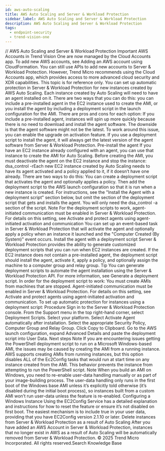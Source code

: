 ```yaml
---
id: aws-auto-scaling
title: AWS Auto Scaling and Server & Workload Protection
sidebar_label: AWS Auto Scaling and Server & Workload Protection
description: AWS Auto Scaling and Server & Workload Protection
tags:
  - endpoint-security
  - trend-vision-one
---
```


/*<![CDATA[*/ $('#title').html($('meta[name=map-description]').attr('content')); /*]]>*/ AWS Auto Scaling and Server & Workload Protection Important AWS Accounts in Trend Vision One are now managed by the Cloud Accounts app. To add new AWS accounts, see Adding an AWS account using CloudFormation. You can still use APIs to add new accounts to Server & Workload Protection. However, Trend Micro recommends using the Cloud Accounts app, which provides access to more advanced cloud security and XDR capabilities. This topic is for reference only. You can set up automatic protection in Server & Workload Protection for new instances created by AWS Auto Scaling. Each instance created by Auto Scaling will need to have an agent installed on it. There are two ways that you can do this: you can include a pre-installed agent in the EC2 instance used to create the AMI, or you install the agent by including a deployment script in the launch configuration for the AMI. There are pros and cons for each option: If you include a pre-installed agent, instances will spin up more quickly because there is no need to download and install the agent software. The downside is that the agent software might not be the latest. To work around this issue, you can enable the upgrade on activation feature. If you use a deployment script to install the agent, it will always get the latest version of the agent software from Server & Workload Protection. Pre-install the agent If you have an EC2 instance already configured with an agent, you can use that instance to create the AMI for Auto Scaling. Before creating the AMI, you must deactivate the agent on the EC2 instance and stop the instance: dsa_control -rEach new EC2 instance created by Auto Scaling needs to have its agent activated and a policy applied to it, if it doesn’t have one already. There are two ways to do this: You can create a deployment script that activates the agent and optionally applies a policy. Then add the deployment script to the AWS launch configuration so that it is run when a new instance is created. For instructions, see the "Install the Agent with a deployment script" section below, but omit the section of the deployment script that gets and installs the agent. You will only need the dsa_control -a section of the script. Note For the deployment scripts to work, agent-initiated communication must be enabled in Server & Workload Protection. For details on this setting, see Activate and protect agents using agent-initiated activation and communication You can set up an event-based task in Server & Workload Protection that will activate the agent and optionally apply a policy when an instance it launched and the "Computer Created (By System)" event occurs. Install the agent with a deployment script Server & Workload Protection provides the ability to generate customized deployment scripts that you can run when EC2 instances are created. If the EC2 instance does not contain a pre-installed agent, the deployment script should install the agent, activate it, apply a policy, and optionally assign the machine to a computer group and relay group. Tip You can generate deployment scripts to automate the agent installation using the Server & Workload Protection API. For more information, see Generate a deployment script. In order for the deployment script to work: You must create AMIs from machines that are stopped. Agent-initiated communication must be enabled in Server & Workload Protection. For details on this setting, see Activate and protect agents using agent-initiated activation and communication. To set up automatic protection for instances using a deployment script: Procedure Sign in to the Server & Workload Protection console. From the Support menu in the top right-hand corner, select Deployment Scripts. Select your platform. Select Activate Agent automatically after installation. Select the appropriate Security Policy, Computer Group and Relay Group. Click Copy to Clipboard. Go to the AWS launch configuration, expand Advanced Details and paste the deployment script into User Data. Next steps Note If you are encountering issues getting the PowerShell deployment script to run on a Microsoft Windows-based AMI, the issues may be caused by creating the AMI from a running instance. AWS supports creating AMIs from running instances, but this option disables ALL of the Ec2Config tasks that would run at start time on any instance created from the AMI. This behavior prevents the instance from attempting to run the PowerShell script. Note When you build an AMI on Windows, you need to re-enable user-data handling manually or as part of your image-building process. The user-data handling only runs in the first boot of the Windows base AMI unless it’s explicitly told otherwise (it’s disabled during the initial boot process), so instances built from a custom AMI won’t run user-data unless the feature is re-enabled. Configuring a Windows Instance Using the EC2Config Service has a detailed explanation and instructions for how to reset the feature or ensure it’s not disabled on first boot. The easiest mechanism is to include <persist>true</persist> in your user data, providing that you have EC2Config version 2.1.10 or later. Delete instances from Server & Workload Protection as a result of Auto Scaling After you have added an AWS Account in Server & Workload Protection, instances that no longer exist in AWS as a result of Auto Scaling will be automatically removed from Server & Workload Protection. © 2025 Trend Micro Incorporated. All rights reserved.Search Knowledge Base